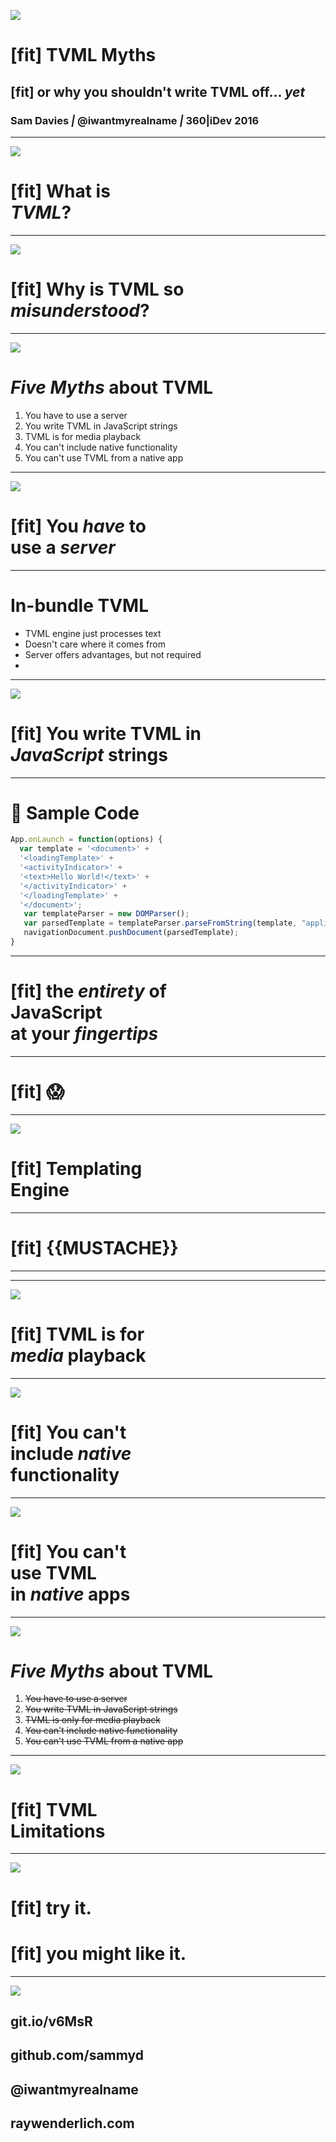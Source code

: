 ![](images/tv-beach.jpeg)

# [fit] TVML Myths
## [fit] or why you shouldn't write TVML off... _yet_

### Sam Davies _|_ @iwantmyrealname _|_ 360|iDev 2016

---
![](images/apple-tv.jpeg)

# [fit] What is<br>_TVML_?



---

![](images/question.jpeg)

# [fit] Why is TVML so<br>_misunderstood_?


---

![](images/hand.jpeg)

# _Five Myths_ about TVML

1. You have to use a server
2. You write TVML in JavaScript strings
3. TVML is for media playback
4. You can't include native functionality
5. You can't use TVML from a native app


---

![](images/servers.jpg)

# [fit] You _have_ to<br>use a _server_


---

# In-bundle TVML

- TVML engine just processes text
- Doesn't care where it comes from
- Server offers advantages, but not required
- 







---

![](images/javascript.jpeg)

# [fit] You write TVML in<br>_JavaScript_ strings


---

#  Sample Code

```javascript
App.onLaunch = function(options) {
  var template = '<document>' +
  '<loadingTemplate>' +
  '<activityIndicator>' +
  '<text>Hello World!</text>' +
  '</activityIndicator>' +
  '</loadingTemplate>' +
  '</document>';
   var templateParser = new DOMParser();
   var parsedTemplate = templateParser.parseFromString(template, "application/xml");
   navigationDocument.pushDocument(parsedTemplate);
}
```


---

# [fit] the _entirety_ of<br>JavaScript<br>at your _fingertips_

---

# [fit] 😱

---

![](images/roof.jpeg)

# [fit] Templating<br>Engine

---

# [fit] {{MUSTACHE}}

---



---

![](images/tv.jpeg)

# [fit] TVML is for<br>_media_ playback


---

![](images/laptop-phone.jpeg)

# [fit] You can't<br>include _native_<br>functionality


---

![](images/imac.jpeg)

# [fit] You can't<br>use TVML<br>in _native_ apps


---

![](images/hand.jpeg)

# _Five Myths_ about TVML

1. ~~You have to use a server~~
2. ~~You write TVML in JavaScript strings~~
3. ~~TVML is only for media playback~~
4. ~~You can't include native functionality~~
5. ~~You can't use TVML from a native app~~

---

![](images/do-not-enter.jpeg)

# [fit] TVML<br>Limitations


---

![](images/road-crossing.jpeg)

# [fit] __try__ it.
# [fit] you might __like__ it.


---

![](images/sam.jpg)

## git.io/v6MsR
## github.com/sammyd
## @iwantmyrealname
## raywenderlich.com

